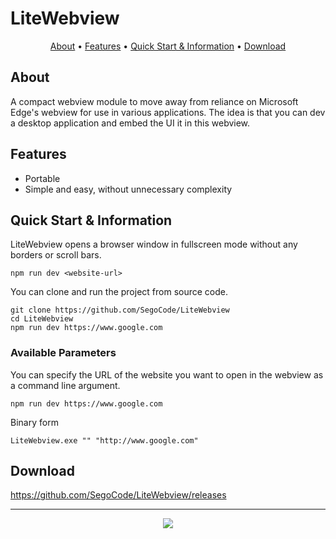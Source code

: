 # LiteWebview 

<p align="center">
  <a href="#about">About</a> •
  <a href="#features">Features</a> •
  <a href="#quick-start--information">Quick Start & Information</a> •
  <a href="#download">Download</a> 
</p>

## About
A compact webview module to move away from reliance on Microsoft Edge's webview for use in various applications. The idea is that you can dev a desktop application and embed the UI it in this webview.

## Features

- Portable
- Simple and easy, without unnecessary complexity

## Quick Start & Information

LiteWebview opens a browser window in fullscreen mode without any borders or scroll bars.

```shell
npm run dev <website-url>
```
You can clone and run the project from source code.
```
git clone https://github.com/SegoCode/LiteWebview
cd LiteWebview
npm run dev https://www.google.com
```

### Available Parameters
You can specify the URL of the website you want to open in the webview as a command line argument.

```
npm run dev https://www.google.com
```

Binary form
```
LiteWebview.exe "" "http://www.google.com"
```

## Download

https://github.com/SegoCode/LiteWebview/releases

---
<p align="center"><a href="https://github.com/SegoCode/LiteWebview/graphs/contributors">
  <img src="https://contrib.rocks/image?repo=SegoCode/LiteWebview" />
</a></p>
